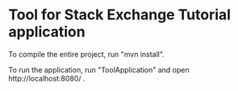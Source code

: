 Tool for Stack Exchange Tutorial application
==============

To compile the entire project, run "mvn install".

To run the application, run "ToolApplication" and open http://localhost:8080/ .
